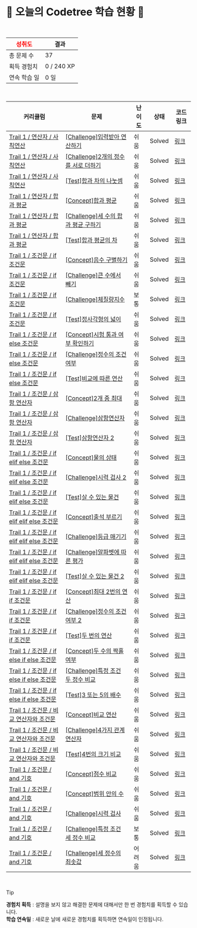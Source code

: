 # 🌲 오늘의 Codetree 학습 현황 🌲

<br />

| <span style="color:red;display:block;text-align:center;"> **성취도**</span> | 결과 |
|---|---|
| 총 문제 수 | 37 |
| 획득 경험치 | 0 / 240 XP |
| 연속 학습 일 | 0 일 |

<br />

|커리큘럼|문제|난이도|상태|코드 링크|
|---|---|---|---|---|
|[Trail 1 / 연산자 / 사칙연산](https://www.codetree.ai/trail-info/novice-low/)|[[Challenge]입력받아 연산하기](https://www.codetree.ai/trails/complete/curated-cards/challenge-take-input-and-operate/)|쉬움|Solved|[링크](https://github.com/hello22433/Algorithm/blob/main/250828/%EC%9E%85%EB%A0%A5%EB%B0%9B%EC%95%84%20%EC%97%B0%EC%82%B0%ED%95%98%EA%B8%B0/take-input-and-operate.py)|
|[Trail 1 / 연산자 / 사칙연산](https://www.codetree.ai/trail-info/novice-low/)|[[Challenge]2개의 정수를 서로 더하기](https://www.codetree.ai/trails/complete/curated-cards/challenge-add-two-integers-each-other/)|쉬움|Solved|[링크](https://github.com/hello22433/Algorithm/blob/main/250828/2%EA%B0%9C%EC%9D%98%20%EC%A0%95%EC%88%98%EB%A5%BC%20%EC%84%9C%EB%A1%9C%20%EB%8D%94%ED%95%98%EA%B8%B0/add-two-integers-each-other.py)|
|[Trail 1 / 연산자 / 사칙연산](https://www.codetree.ai/trail-info/novice-low/)|[[Test]합과 차의 나눗셈](https://www.codetree.ai/trails/complete/curated-cards/test-divide-of-sum-and-sub/)|쉬움|Solved|[링크](https://github.com/hello22433/Algorithm/blob/main/250828/%ED%95%A9%EA%B3%BC%20%EC%B0%A8%EC%9D%98%20%EB%82%98%EB%88%97%EC%85%88/divide-of-sum-and-sub.py)|
|[Trail 1 / 연산자 / 합과 평균](https://www.codetree.ai/trail-info/novice-low/)|[[Concept]합과 평균](https://www.codetree.ai/trails/complete/curated-cards/intro-sum-and-avg/)|쉬움|Solved|[링크](https://github.com/hello22433/Algorithm/blob/main/250828/%ED%95%A9%EA%B3%BC%20%ED%8F%89%EA%B7%A0/sum-and-avg.py)|
|[Trail 1 / 연산자 / 합과 평균](https://www.codetree.ai/trail-info/novice-low/)|[[Challenge]세 수의 합과 평균 구하기](https://www.codetree.ai/trails/complete/curated-cards/challenge-sum-and-mean-of-three-numbers/)|쉬움|Solved|[링크](https://github.com/hello22433/Algorithm/blob/main/250828/%EC%84%B8%20%EC%88%98%EC%9D%98%20%ED%95%A9%EA%B3%BC%20%ED%8F%89%EA%B7%A0%20%EA%B5%AC%ED%95%98%EA%B8%B0/sum-and-mean-of-three-numbers.py)|
|[Trail 1 / 연산자 / 합과 평균](https://www.codetree.ai/trail-info/novice-low/)|[[Test]합과 평균의 차](https://www.codetree.ai/trails/complete/curated-cards/test-sub-of-average-and-sum/)|쉬움|Solved|[링크](https://github.com/hello22433/Algorithm/blob/main/250828/%ED%95%A9%EA%B3%BC%20%ED%8F%89%EA%B7%A0%EC%9D%98%20%EC%B0%A8/sub-of-average-and-sum.py)|
|[Trail 1 / 조건문 / if 조건문](https://www.codetree.ai/trail-info/novice-low/)|[[Concept]음수 구별하기](https://www.codetree.ai/trails/complete/curated-cards/intro-separate-negative-number/)|쉬움|Solved|[링크](https://github.com/hello22433/Algorithm/blob/main/250828/%EC%9D%8C%EC%88%98%20%EA%B5%AC%EB%B3%84%ED%95%98%EA%B8%B0/separate-negative-number.py)|
|[Trail 1 / 조건문 / if 조건문](https://www.codetree.ai/trail-info/novice-low/)|[[Challenge]큰 수에서 빼기](https://www.codetree.ai/trails/complete/curated-cards/challenge-subtract-from-large-number/)|쉬움|Solved|[링크](https://github.com/hello22433/Algorithm/blob/main/250828/%ED%81%B0%20%EC%88%98%EC%97%90%EC%84%9C%20%EB%B9%BC%EA%B8%B0/subtract-from-large-number.py)|
|[Trail 1 / 조건문 / if 조건문](https://www.codetree.ai/trail-info/novice-low/)|[[Challenge]체질량지수](https://www.codetree.ai/trails/complete/curated-cards/challenge-bmi/)|보통|Solved|[링크](https://github.com/hello22433/Algorithm/blob/main/250828/%EC%B2%B4%EC%A7%88%EB%9F%89%EC%A7%80%EC%88%98/bmi.py)|
|[Trail 1 / 조건문 / if 조건문](https://www.codetree.ai/trail-info/novice-low/)|[[Test]정사각형의 넓이](https://www.codetree.ai/trails/complete/curated-cards/test-area-of-a-rectangle/)|쉬움|Solved|[링크](https://github.com/hello22433/Algorithm/blob/main/250828/%EC%A0%95%EC%82%AC%EA%B0%81%ED%98%95%EC%9D%98%20%EB%84%93%EC%9D%B4/area-of-a-rectangle.py)|
|[Trail 1 / 조건문 / if else 조건문](https://www.codetree.ai/trail-info/novice-low/)|[[Concept]시험 통과 여부 확인하기](https://www.codetree.ai/trails/complete/curated-cards/intro-verify-test-passed/)|쉬움|Solved|[링크](https://github.com/hello22433/Algorithm/blob/main/250828/%EC%8B%9C%ED%97%98%20%ED%86%B5%EA%B3%BC%20%EC%97%AC%EB%B6%80%20%ED%99%95%EC%9D%B8%ED%95%98%EA%B8%B0/verify-test-passed.py)|
|[Trail 1 / 조건문 / if else 조건문](https://www.codetree.ai/trail-info/novice-low/)|[[Challenge]정수의 조건 여부](https://www.codetree.ai/trails/complete/curated-cards/challenge-numbers-condition/)|쉬움|Solved|[링크](https://github.com/hello22433/Algorithm/blob/main/250828/%EC%A0%95%EC%88%98%EC%9D%98%20%EC%A1%B0%EA%B1%B4%20%EC%97%AC%EB%B6%80/numbers-condition.py)|
|[Trail 1 / 조건문 / if else 조건문](https://www.codetree.ai/trail-info/novice-low/)|[[Test]비교에 따른 연산](https://www.codetree.ai/trails/complete/curated-cards/test-operation-based-on-comparison/)|쉬움|Solved|[링크](https://github.com/hello22433/Algorithm/blob/main/250828/%EB%B9%84%EA%B5%90%EC%97%90%20%EB%94%B0%EB%A5%B8%20%EC%97%B0%EC%82%B0/operation-based-on-comparison.py)|
|[Trail 1 / 조건문 / 삼항 연산자](https://www.codetree.ai/trail-info/novice-low/)|[[Concept]2개 중 최대](https://www.codetree.ai/trails/complete/curated-cards/intro-max-of-two-nums/)|쉬움|Solved|[링크](https://github.com/hello22433/Algorithm/blob/main/250828/2%EA%B0%9C%20%EC%A4%91%20%EC%B5%9C%EB%8C%80/max-of-two-nums.py)|
|[Trail 1 / 조건문 / 삼항 연산자](https://www.codetree.ai/trail-info/novice-low/)|[[Challenge]삼항연산자](https://www.codetree.ai/trails/complete/curated-cards/challenge-ternary-operator/)|쉬움|Solved|[링크](https://github.com/hello22433/Algorithm/blob/main/250828/%EC%82%BC%ED%95%AD%EC%97%B0%EC%82%B0%EC%9E%90/ternary-operator.py)|
|[Trail 1 / 조건문 / 삼항 연산자](https://www.codetree.ai/trail-info/novice-low/)|[[Test]삼항연산자 2](https://www.codetree.ai/trails/complete/curated-cards/test-ternary-operator-2/)|쉬움|Solved|[링크](https://github.com/hello22433/Algorithm/blob/main/250828/%EC%82%BC%ED%95%AD%EC%97%B0%EC%82%B0%EC%9E%90%202/ternary-operator-2.py)|
|[Trail 1 / 조건문 / if elif else 조건문](https://www.codetree.ai/trail-info/novice-low/)|[[Concept]물의 상태](https://www.codetree.ai/trails/complete/curated-cards/intro-state-of-water/)|쉬움|Solved|[링크](https://github.com/hello22433/Algorithm/blob/main/250828/%EB%AC%BC%EC%9D%98%20%EC%83%81%ED%83%9C/state-of-water.py)|
|[Trail 1 / 조건문 / if elif else 조건문](https://www.codetree.ai/trail-info/novice-low/)|[[Challenge]시력 검사 2](https://www.codetree.ai/trails/complete/curated-cards/challenge-eye-test-2/)|쉬움|Solved|[링크](https://github.com/hello22433/Algorithm/blob/main/250828/%EC%8B%9C%EB%A0%A5%20%EA%B2%80%EC%82%AC%202/eye-test-2.py)|
|[Trail 1 / 조건문 / if elif else 조건문](https://www.codetree.ai/trail-info/novice-low/)|[[Test]살 수 있는 물건](https://www.codetree.ai/trails/complete/curated-cards/test-things-able-to-buy/)|쉬움|Solved|[링크](https://github.com/hello22433/Algorithm/blob/main/250828/%EC%82%B4%20%EC%88%98%20%EC%9E%88%EB%8A%94%20%EB%AC%BC%EA%B1%B4/things-able-to-buy.py)|
|[Trail 1 / 조건문 / if elif elif else 조건문](https://www.codetree.ai/trail-info/novice-low/)|[[Concept]출석 부르기](https://www.codetree.ai/trails/complete/curated-cards/intro-calling-attendance/)|쉬움|Solved|[링크](https://github.com/hello22433/Algorithm/blob/main/250828/%EC%B6%9C%EC%84%9D%20%EB%B6%80%EB%A5%B4%EA%B8%B0/calling-attendance.py)|
|[Trail 1 / 조건문 / if elif elif else 조건문](https://www.codetree.ai/trail-info/novice-low/)|[[Challenge]등급 매기기](https://www.codetree.ai/trails/complete/curated-cards/challenge-ranking/)|쉬움|Solved|[링크](https://github.com/hello22433/Algorithm/blob/main/250828/%EB%93%B1%EA%B8%89%20%EB%A7%A4%EA%B8%B0%EA%B8%B0/ranking.py)|
|[Trail 1 / 조건문 / if elif elif else 조건문](https://www.codetree.ai/trail-info/novice-low/)|[[Challenge]알파벳에 따른 평가](https://www.codetree.ai/trails/complete/curated-cards/challenge-evaluation-by-alphabet/)|쉬움|Solved|[링크](https://github.com/hello22433/Algorithm/blob/main/250828/%EC%95%8C%ED%8C%8C%EB%B2%B3%EC%97%90%20%EB%94%B0%EB%A5%B8%20%ED%8F%89%EA%B0%80/evaluation-by-alphabet.py)|
|[Trail 1 / 조건문 / if elif elif else 조건문](https://www.codetree.ai/trail-info/novice-low/)|[[Test]살 수 있는 물건 2](https://www.codetree.ai/trails/complete/curated-cards/test-things-able-to-buy-2/)|쉬움|Solved|[링크](https://github.com/hello22433/Algorithm/blob/main/250828/%EC%82%B4%20%EC%88%98%20%EC%9E%88%EB%8A%94%20%EB%AC%BC%EA%B1%B4%202/things-able-to-buy-2.py)|
|[Trail 1 / 조건문 / if if 조건문](https://www.codetree.ai/trail-info/novice-low/)|[[Concept]최대 2번의 연산](https://www.codetree.ai/trails/complete/curated-cards/intro-up-to-2-calculations/)|쉬움|Solved|[링크](https://github.com/hello22433/Algorithm/blob/main/250828/%EC%B5%9C%EB%8C%80%202%EB%B2%88%EC%9D%98%20%EC%97%B0%EC%82%B0/up-to-2-calculations.py)|
|[Trail 1 / 조건문 / if if 조건문](https://www.codetree.ai/trail-info/novice-low/)|[[Challenge]정수의 조건 여부 2](https://www.codetree.ai/trails/complete/curated-cards/challenge-numbers-condition-2/)|쉬움|Solved|[링크](https://github.com/hello22433/Algorithm/blob/main/250828/%EC%A0%95%EC%88%98%EC%9D%98%20%EC%A1%B0%EA%B1%B4%20%EC%97%AC%EB%B6%80%202/numbers-condition-2.py)|
|[Trail 1 / 조건문 / if if 조건문](https://www.codetree.ai/trail-info/novice-low/)|[[Test]두 번의 연산](https://www.codetree.ai/trails/complete/curated-cards/test-two-operations/)|쉬움|Solved|[링크](https://github.com/hello22433/Algorithm/blob/main/250828/%EB%91%90%20%EB%B2%88%EC%9D%98%20%EC%97%B0%EC%82%B0/two-operations.py)|
|[Trail 1 / 조건문 / if else if else 조건문](https://www.codetree.ai/trail-info/novice-low/)|[[Concept]두 수의 짝홀 여부](https://www.codetree.ai/trails/complete/curated-cards/intro-parity-of-two-numbers/)|쉬움|Solved|[링크](https://github.com/hello22433/Algorithm/blob/main/250828/%EB%91%90%20%EC%88%98%EC%9D%98%20%EC%A7%9D%ED%99%80%20%EC%97%AC%EB%B6%80/parity-of-two-numbers.py)|
|[Trail 1 / 조건문 / if else if else 조건문](https://www.codetree.ai/trail-info/novice-low/)|[[Challenge]특정 조건 두 정수 비교](https://www.codetree.ai/trails/complete/curated-cards/challenge-specific-comparison-of-two-natural-numbers/)|쉬움|Solved|[링크](https://github.com/hello22433/Algorithm/blob/main/250828/%ED%8A%B9%EC%A0%95%20%EC%A1%B0%EA%B1%B4%20%EB%91%90%20%EC%A0%95%EC%88%98%20%EB%B9%84%EA%B5%90/specific-comparison-of-two-natural-numbers.py)|
|[Trail 1 / 조건문 / if else if else 조건문](https://www.codetree.ai/trail-info/novice-low/)|[[Test]3 또는 5의 배수](https://www.codetree.ai/trails/complete/curated-cards/test-multiples-of-3-or-5/)|쉬움|Solved|[링크](https://github.com/hello22433/Algorithm/blob/main/250828/3%20%EB%98%90%EB%8A%94%205%EC%9D%98%20%EB%B0%B0%EC%88%98/multiples-of-3-or-5.py)|
|[Trail 1 / 조건문 / 비교 연산자와 조건문](https://www.codetree.ai/trail-info/novice-low/)|[[Concept]비교 연산](https://www.codetree.ai/trails/complete/curated-cards/intro-comparison-operator/)|쉬움|Solved|[링크](https://github.com/hello22433/Algorithm/blob/main/250828/%EB%B9%84%EA%B5%90%20%EC%97%B0%EC%82%B0/comparison-operator.py)|
|[Trail 1 / 조건문 / 비교 연산자와 조건문](https://www.codetree.ai/trail-info/novice-low/)|[[Challenge]4가지 관계연산자](https://www.codetree.ai/trails/complete/curated-cards/challenge-four-relational-operators/)|쉬움|Solved|[링크](https://github.com/hello22433/Algorithm/blob/main/250828/4%EA%B0%80%EC%A7%80%20%EA%B4%80%EA%B3%84%EC%97%B0%EC%82%B0%EC%9E%90/four-relational-operators.py)|
|[Trail 1 / 조건문 / 비교 연산자와 조건문](https://www.codetree.ai/trail-info/novice-low/)|[[Test]4번의 크기 비교](https://www.codetree.ai/trails/complete/curated-cards/test-4-time-comparison/)|쉬움|Solved|[링크](https://github.com/hello22433/Algorithm/blob/main/250828/4%EB%B2%88%EC%9D%98%20%ED%81%AC%EA%B8%B0%20%EB%B9%84%EA%B5%90/4-time-comparison.py)|
|[Trail 1 / 조건문 / and 기호](https://www.codetree.ai/trail-info/novice-low/)|[[Concept]점수 비교](https://www.codetree.ai/trails/complete/curated-cards/intro-score-comparison/)|쉬움|Solved|[링크](https://github.com/hello22433/Algorithm/blob/main/250828/%EC%A0%90%EC%88%98%20%EB%B9%84%EA%B5%90/score-comparison.py)|
|[Trail 1 / 조건문 / and 기호](https://www.codetree.ai/trail-info/novice-low/)|[[Concept]범위 안의 수](https://www.codetree.ai/trails/complete/curated-cards/intro-number-in-range/)|쉬움|Solved|[링크](https://github.com/hello22433/Algorithm/blob/main/250828/%EB%B2%94%EC%9C%84%20%EC%95%88%EC%9D%98%20%EC%88%98/number-in-range.py)|
|[Trail 1 / 조건문 / and 기호](https://www.codetree.ai/trail-info/novice-low/)|[[Challenge]시력 검사](https://www.codetree.ai/trails/complete/curated-cards/challenge-eye-test/)|쉬움|Solved|[링크](https://github.com/hello22433/Algorithm/blob/main/250828/%EC%8B%9C%EB%A0%A5%20%EA%B2%80%EC%82%AC/eye-test.py)|
|[Trail 1 / 조건문 / and 기호](https://www.codetree.ai/trail-info/novice-low/)|[[Challenge]특정 조건 세 정수 비교](https://www.codetree.ai/trails/complete/curated-cards/challenge-specific-comparison-of-three-natural-numbers/)|보통|Solved|[링크](https://github.com/hello22433/Algorithm/blob/main/250828/%ED%8A%B9%EC%A0%95%20%EC%A1%B0%EA%B1%B4%20%EC%84%B8%20%EC%A0%95%EC%88%98%20%EB%B9%84%EA%B5%90/specific-comparison-of-three-natural-numbers.py)|
|[Trail 1 / 조건문 / and 기호](https://www.codetree.ai/trail-info/novice-low/)|[[Challenge]세 정수의 최솟값](https://www.codetree.ai/trails/complete/curated-cards/challenge-minimum-of-three-numbers/)|어려움|Solved|[링크](https://github.com/hello22433/Algorithm/blob/main/250828/%EC%84%B8%20%EC%A0%95%EC%88%98%EC%9D%98%20%EC%B5%9C%EC%86%9F%EA%B0%92/minimum-of-three-numbers.py)|


<br />

> [!TIP]
> **경험치 획득** : 설명을 보지 않고 해결한 문제에 대해서만 한 번 경험치를 획득할 수 있습니다.  
> **학습 연속일** : 새로운 날에 새로운 경험치를 획득하면 연속일이 인정됩니다.

